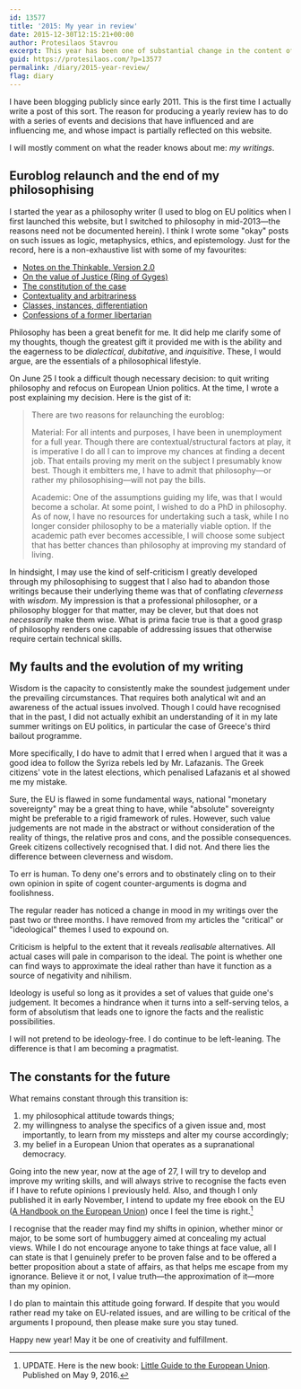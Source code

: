 ```yaml
---
id: 13577
title: '2015: My year in review'
date: 2015-12-30T12:15:21+00:00
author: Protesilaos Stavrou
excerpt: This year has been one of substantial change in the content of my blog as well as an evolution in my political thinking. Here are the main lessons I learned and the attitude I intend to maintain going forward.
guid: https://protesilaos.com/?p=13577
permalink: /diary/2015-year-review/
flag: diary
---
```

I have been blogging publicly since early 2011. This is the first time I actually write a post of this sort. The reason for producing a yearly review has to do with a series of events and decisions that have influenced and are influencing me, and whose impact is partially reflected on this website.

I will mostly comment on what the reader knows about me: *my writings*.

## Euroblog relaunch and the end of my philosophising

I started the year as a philosophy writer (I used to blog on EU politics when I first launched this website, but I switched to philosophy in mid-2013—the reasons need not be documented herein). I think I wrote some "okay" posts on such issues as logic, metaphysics, ethics, and epistemology. Just for the record, here is a non-exhaustive list with some of my favourites:

- [Notes on the Thinkable, Version 2.0](/notes-on-the-thinkable-2-0/)
- [On the value of Justice (Ring of Gyges)](/value-justice-gyges/)
- [The constitution of the case](/constitution-case/)
- [Contextuality and arbitrariness](/contextuality-arbitrariness/)
- [Classes, instances, differentiation](/classes-instances-differentiation/)
- [Confessions of a former libertarian](/confessions-former-libertarian/)

Philosophy has been a great benefit for me. It did help me clarify some of my thoughts, though the greatest gift it provided me with is the ability and the eagerness to be *dialectical*, *dubitative*, and *inquisitive*. These, I would argue, are the essentials of a philosophical lifestyle.

On June 25 I took a difficult though necessary decision: to quit writing philosophy and refocus on European Union politics. At the time, I wrote a post explaining my decision. Here is the gist of it:

> There are two reasons for relaunching the euroblog:
>
> Material: For all intents and purposes, I have been in unemployment for a full year. Though there are contextual/structural factors at play, it is imperative I do all I can to improve my chances at finding a decent job. That entails proving my merit on the subject I presumably know best. Though it embitters me, I have to admit that philosophy—or rather my philosophising—will not pay the bills.
>
> Academic: One of the assumptions guiding my life, was that I would become a scholar. At some point, I wished to do a PhD in philosophy. As of now, I have no resources for undertaking such a task, while I no longer consider philosophy to be a materially viable option. If the academic path ever becomes accessible, I will choose some subject that has better chances than philosophy at improving my standard of living.

In hindsight, I may use the kind of self-criticism I greatly developed through my philosophising to suggest that I also had to abandon those writings because their underlying theme was that of conflating *cleverness* with *wisdom*. My impression is that a professional philosopher, or a philosophy blogger for that matter, may be clever, but that does not *necessarily* make them wise. What is prima facie true is that a good grasp of philosophy renders one capable of addressing issues that otherwise require certain technical skills.

## My faults and the evolution of my writing

Wisdom is the capacity to consistently make the soundest judgement under the prevailing circumstances. That requires both analytical wit and an awareness of the actual issues involved. Though I could have recognised that in the past, I did not actually exhibit an understanding of it in my late summer writings on EU politics, in particular the case of Greece's third bailout programme.

More specifically, I do have to admit that I erred when I argued that it was a good idea to follow the Syriza rebels led by Mr. Lafazanis. The Greek citizens' vote in the latest elections, which penalised Lafazanis et al showed me my mistake.

Sure, the EU is flawed in some fundamental ways, national "monetary sovereignty" may be a great thing to have, while "absolute" sovereignty might be preferable to a rigid framework of rules. However, such value judgements are not made in the abstract or without consideration of the reality of things, the relative pros and cons, and the possible consequences. Greek citizens collectively recognised that. I did not. And there lies the difference between cleverness and wisdom.

To err is human. To deny one's errors and to obstinately cling on to their own opinion in spite of cogent counter-arguments is dogma and foolishness.

The regular reader has noticed a change in mood in my writings over the past two or three months. I have removed from my articles the "critical" or "ideological" themes I used to expound on.

Criticism is helpful to the extent that it reveals *realisable* alternatives. All actual cases will pale in comparison to the ideal. The point is whether one can find ways to approximate the ideal rather than have it function as a source of negativity and nihilism.

Ideology is useful so long as it provides a set of values that guide one's judgement. It becomes a hindrance when it turns into a self-serving telos, a form of absolutism that leads one to ignore the facts and the realistic possibilities.

I will not pretend to be ideology-free. I do continue to be left-leaning. The difference is that I am becoming a pragmatist.

## The constants for the future

What remains constant through this transition is:

  1. my philosophical attitude towards things;
  2. my willingness to analyse the specifics of a given issue and, most importantly, to learn from my missteps and alter my course accordingly;
  3. my belief in a European Union that operates as a supranational democracy.

Going into the new year, now at the age of 27, I will try to develop and improve my writing skills, and will always strive to recognise the facts even if I have to refute opinions I previously held. Also, and though I only published it in early November, I intend to update my free ebook on the EU ([A Handbook on the European Union](/euhandbook/)) once I feel the time is right.[^NewBookNote]

I recognise that the reader may find my shifts in opinion, whether minor or major, to be some sort of humbuggery aimed at concealing my actual views. While I do not encourage anyone to take things at face value, all I can state is that I genuinely prefer to be proven false and to be offered a better proposition about a state of affairs, as that helps me escape from my ignorance. Believe it or not, I value truth—the approximation of it—more than my opinion.

I do plan to maintain this attitude going forward. If despite that you would rather read my take on EU-related issues, and are willing to be critical of the arguments I propound, then please make sure you stay tuned.

Happy new year! May it be one of creativity and fulfillment.

[^NewBookNote]: UPDATE. Here is the new book: [Little Guide to the European Union](/euguide/). Published on May 9, 2016.

